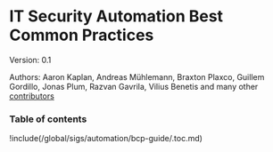 <!--
---
title: "IT Security Automation Best Common Practices"
attributes:
  class: index-h3 index-h3
...
-->
# IT Security Automation Best Common Practices

Version: 0.1

Authors: Aaron Kaplan, Andreas Mühlemann, Braxton Plaxco, Guillem Gordillo, Jonas Plum, Razvan Gavrila, Vilius Benetis and many other [contributors](contributors)


### Table of contents
!include(/global/sigs/automation/bcp-guide/.toc.md)

